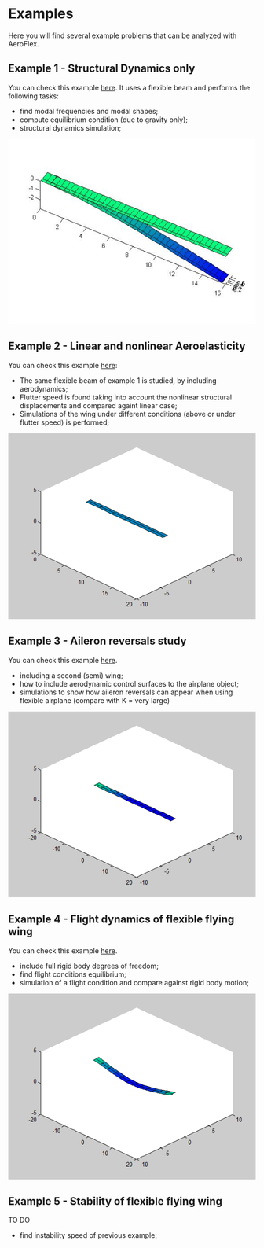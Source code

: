 Examples
==========

Here you will find several example problems that can be analyzed with AeroFlex.

Example 1 - Structural Dynamics only
----

You can check this example [here](./example1/README.md). It uses a flexible beam
and performs the following tasks:

* find modal frequencies and modal shapes;
* compute equilibrium condition (due to gravity only);
* structural dynamics simulation;

![Equilibrium](./example1/equilibrium.jpg)



Example 2 - Linear and nonlinear Aeroelasticity
----

You can check this example [here](./example2/README.md):
* The same flexible beam of example 1 is studied, by including aerodynamics;
* Flutter speed is found taking into account the nonlinear structural displacements
and compared againt linear case;
* Simulations of the wing under different conditions (above or under flutter speed) is performed;

![Unstable Aeroelasticity](./example2/simulation_unstable.gif)


Example 3 - Aileron reversals study
----

You can check this example [here](./example3/README.md).

* including a second (semi) wing;
* how to include aerodynamic control surfaces to the airplane object;
* simulations to show how aileron reversals can appear when using flexible airplane (compare with K = very large)

![Simulation - aileron reversals](./example3/flexible.gif)

Example 4 - Flight dynamics of flexible flying wing
----

You can check this example [here](./example4/README.md).

* include full rigid body degrees of freedom;
* find flight conditions equilibrium;
* simulation of a flight condition  and compare against rigid body motion;

![Simulation of flexible airplane](./example4/flexible.gif)


Example 5 - Stability of flexible flying wing
---

TO DO

* find instability speed of previous example;


